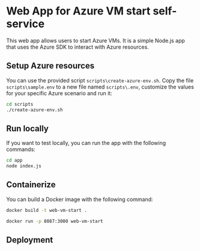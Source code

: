 # Web App for Azure VM start self-service

This web app allows users to start Azure VMs. It is a simple Node.js app that uses the Azure SDK to interact with Azure resources.

## Setup Azure resources

You can use the provided script `scripts\create-azure-env.sh`. Copy the file `scripts\sample.env` to a new file named `scripts\.env`, customize the values for your specific Azure scenario and run it:

```bash
cd scripts
./create-azure-env.sh
```

## Run locally

If you want to test locally, you can run the app with the following commands:

```bash
cd app
node index.js
```

## Containerize

You can build a Docker image with the following command:

```bash
docker build -t web-vm-start .

docker run -p 8087:3000 web-vm-start
```


## Deployment